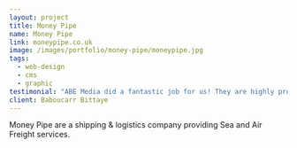 ```yaml
---
layout: project
title: Money Pipe
name: Money Pipe
link: moneypipe.co.uk
image: /images/portfolio/money-pipe/moneypipe.jpg
tags:
  - web-design
  - cms
  - graphic
testimonial: "ABE Media did a fantastic job for us! They are highly professional, flexible and accommodated our every need in building us a great website that surpassed our every expectation."
client: Baboucarr Bittaye
---
```


Money Pipe are a shipping & logistics company providing Sea and Air Freight services.
